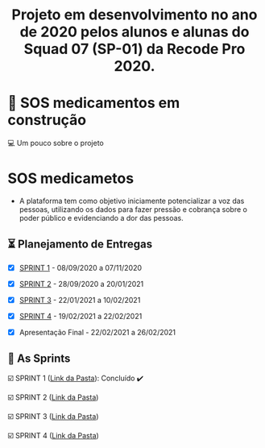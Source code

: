 <h1 align="center">
  
  Projeto em desenvolvimento no ano de 2020 pelos alunos e alunas do Squad 07 (SP-01) da Recode Pro 2020.
 
<h1 align="center">


# 🚧 SOS medicamentos em construção

💻 Um pouco sobre o projeto

# SOS medicametos
 * A plataforma tem como objetivo iniciamente potencializar a voz das pessoas, utilizando os dados para fazer pressão e cobrança sobre o poder público e evidenciando a dor das pessoas.
 
 ## :hourglass_flowing_sand: Planejamento de Entregas

- [x] [SPRINT 1](https://github.com/Squad007/Projeto_Squad07/tree/main/SPRINT_01) - 08/09/2020 a 07/11/2020

- [x] [SPRINT 2](https://github.com/Squad007/Projeto_Squad07/tree/main/SPRINT_02) - 28/09/2020 a 20/01/2021

- [x] [SPRINT 3](https://github.com/Squad007/Projeto_Squad07/tree/main/SPRINT_03) - 22/01/2021 a 10/02/2021

- [x] [SPRINT 4](https://github.com/Squad007/Projeto_Squad07/tree/main/SPRINT_04) - 19/02/2021 a 22/02/2021

- [x] Apresentação Final - 22/02/2021 a 26/02/2021



## :calendar: As Sprints

☑️ SPRINT 1 ([Link da Pasta](https://github.com/Squad007/Projeto_Squad07/tree/main/SPRINT_01)): Concluído :heavy_check_mark:

☑️ SPRINT 2 ([Link da Pasta](https://github.com/Squad007/Projeto_Squad07/tree/main/SPRINT_02))

☑️ SPRINT 3 ([Link da Pasta](https://github.com/Squad007/Projeto_Squad07/tree/main/SPRINT_03))

☑️ SPRINT 4 ([Link da Pasta](https://github.com/Squad007/Projeto_Squad07/tree/main/SPRINT_04))

<br>
